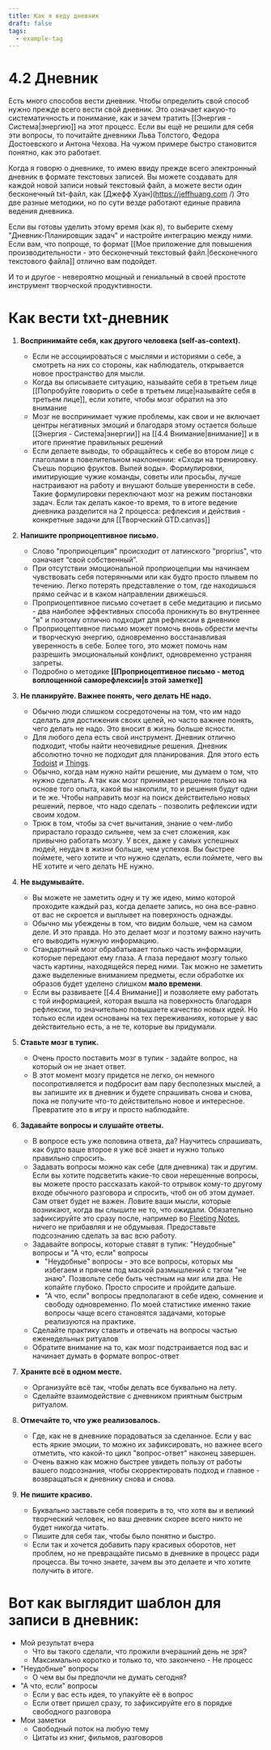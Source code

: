 ```yaml
---
title: Как я веду дневник
draft: false
tags:
  - example-tag
---
```

# 4.2 Дневник

Есть много способов вести дневник. Чтобы определить свой способ нужно прежде всего вести свой дневник. Это означает какую-то систематичность и понимание, как и зачем тратить [[Энергия - Система|энергию]] на этот процесс. Если вы ещё не решили для себя эти вопросы, то почитайте дневники Льва Толстого, Федора Достоевского и Антона Чехова. На чужом примере быстро становится понятно, как это работает.

Когда я говорю о дневнике, то имею ввиду прежде всего электронный дневник в формате текстовых записей. Вы можете создавать для каждой новой записи новый текстовый файл, а можете вести один бесконечный txt-файл, как [Джефф Хуан](https://jeffhuang.com /) Это две разные методики, но по сути везде работают единые правила ведения дневника.

Если вы готовы уделить этому время (как я), то выберите схему "Дневник-Планировщик задач" и настройте интеграцию между ними.
Если вам, что попроще, то формат [[Мое приложение для повышения производительности - это бесконечный текстовый файл.|бесконечного текстового файла]] отлично вам подойдет.

И то и другое - невероятно мощный и гениальный в своей простоте инструмент творческой продуктивности.

# Как вести txt-дневник

1. **Воспринимайте себя, как другого человека (self-as-context).**
	- Если не ассоциироваться с мыслями и историями о себе, а смотреть на них со стороны, как наблюдатель, открывается новое пространство для мысли.
	- Когда вы описываете ситуацию, называйте себя в третьем лице [[Попробуйте говорить о себе в третьем лице|называйте себя в третьем лице]], если хотите, чтобы мозг обратил на это внимание
	- Мозг не воспринимает чужие проблемы, как свои и не включает центры негативных эмоций и благодаря этому остается больше [[Энергия - Система|энергии]] на [[4.4 Внимание|внимание]] и в итоге принятие правильных решений
	- Если делаете выводы, то обращайтесь к себе во втором лице с глаголами в повелительном наклонении: «Сходи на тренировку. Съешь порцию фруктов. Выпей воды». Формулировки, имитирующие чужие команды, советы или просьбы, лучше настраивают на работу и внушают больше уверенности в себе. Такие формулировки переключают мозг на режим постановки задач. Если так делать какое-то время, то в итоге ведение дневника разделится на 2 процесса: рефлексия и действия - конкретные задачи для [[Творческий GTD.canvas]]

2. **Напишите проприоцептивное письмо.**
	- Слово "проприоцепция" происходит от латинского "proprius", что означает “свой собственный”.
	- При отсутствии эмоциональной проприоцепции мы начинаем чувствовать себя потерянными или как будто просто плывем по течению. Легко потерять представление о том, где находишься прямо сейчас и в каком направлении движешься. 
	- Проприоцептивное письмо сочетает в себе медитацию и письмо - два наиболее эффективных способа проникнуть во внутреннее "я" и поэтому отлично подходит для рефлексии в дневнике
	- Проприоцептивное письмо может помочь вновь обрести мечты и творческую энергию, одновременно восстанавливая уверенность в себе. Более того, это может помочь нам разрешить эмоциональный конфликт, одновременно устраняя запреты.
	- Подробно о методике **[[Проприоцептивное письмо - метод воплощенной саморефлексии|в этой заметке]]**

3. **Не планируйте. Важнее понять, чего делать НЕ надо.**
	- Обычно люди слишком сосредоточены на том, что им надо сделать для достижения своих целей, но часто важнее понять, чего делать не надо. Это вносит в жизнь больше ясности.
	- Для любого дела есть свой инструмент. Дневник отлично подходит, чтобы найти неочевидные решения. Дневник абсолютно точно не подходит для планирования. Для этого есть [Todoist](https://todoist.com/app/) и [Things](https://culturedcode.com/things/). 
	- Обычно, когда нам нужно найти решение, мы думаем о том, что нужно сделать. А так как мозг принимает решение только на основе того опыта, какой вы накопили, то и решения будут одни и те же. Чтобы направить мозг на поиск действительно новых решений, первое, что надо сделать - позволить рефлексии идти своим ходом. 
	- Трюк в том, чтобы за счет вычитания, знание о чем-либо прирастало гораздо сильнее, чем за счет сложения, как привычно работать мозгу. У всех, даже у самых успешных людей, неудач в жизни больше, чем успехов. Вы быстрее поймете, чего хотите и что нужно сделать, если поймете, чего вы НЕ хотите и чего делать НЕ нужно.

4. **Не выдумывайте.**
	- Вы можете не заметить одну и ту же идею, мимо которой проходите каждый раз, когда делаете запись, но она все-равно от вас не скроется и выплывет на поверхность однажды.
	- Обычно мы убеждены в том, что видим больше, чем на самом деле. И это правда. Но это делает мозг и поэтому важно научить его выводить нужную информацию.
	- Стандартный мозг обрабатывает только часть информации, которые передают ему глаза. А глаза передают мозгу только часть картины, находящейся перед ними. Так можно не заметить даже выделенные вниманием предметы, если обработке их образов будет уделено слишком **мало времени**.
	- Если вы развиваете [[4.4 Внимание]] и позволяете ему работать с той информацией, которая вышла на поверхность благодаря рефлексии, то значительно повышаете качество новых идей. Но только если идеи основаны на тех переживаниях, которые у вас действительно есть, а не те, которые вы придумали.

5. **Ставьте мозг в тупик.**
	- Очень просто поставить мозг в тупик - задайте вопрос, на который он не знает ответ.
	- В этот момент мозгу придется не легко, он немного посопротивляется и подбросит вам пару бесполезных мыслей, а вы запишите их в дневник и будете спрашивать снова и снова, пока не получите что-то действительно новое и интересное. Превратите это в игру и просто наблюдайте.

7. **Задавайте вопросы и слушайте ответы.**
	- В вопросе есть уже половина ответа, да? Научитесь спрашивать, как будто ваше второе я уже всё знает и нужно только правильно спросить.
	- Задавать вопросы можно как себе (для дневника) так и другим. Если вы хотите подсветить какие-то свои нерешенные вопросы, вы можете просто рассказать какой-то отрывок кому-то другому входе обычного разговора и спросить, чтоб он об этом думает. Сам ответ будет не важен. Ловите ваши мысли, которые возникают, когда вы слышите не то, что ожидали. Обязательно зафиксируйте это сразу после, например во [Fleeting Notes](https://www.fleetingnotes.app/), ничего не прибавляя и не обдумывая. Предоставьте подсознанию сделать за вас всю работу.
	- Задавайте вопросы, которые ставят в тупик: "Неудобные" вопросы и "А что, если" вопросы
		- "Неудобные" вопросы - это все вопросы, которых мы избегаем и прячем под маской размышлений с тэгом "не знаю". Позвольте себе быть честным на миг или два. Не копайте глубоко. Просто спросите и пройдите дальше.
		- "А что, если" вопросы предполагают в себе идею, сомнение и свободу одновременно. По моей статистике именно такие вопросы чаще всего становятся задачами, которые реализуются на практике.
	- Сделайте практику ставить и отвечать на вопросы частью еженедельных ритуалов
	- Обратите внимание на то, как мозг подстраивается под вас и начинает думать в формате вопрос-ответ

8. **Храните всё в одном месте.**
	- Организуйте всё так, чтобы делать все буквально на лету.
	- Сделайте взаимодействие с дневником приятным быстрым ритуалом.

9. **Отмечайте то, что уже реализовалось.**
	- Где, как не в дневнике порадоваться за сделанное. Если у вас есть яркие эмоции, то можно их зафиксировать, но важнее всего отметить, что какой-то цикл "вопрос-ответ" наконец завершен.
	- Очень важно как можно быстрее увидеть пользу от работы вашего подсознания, чтобы скорректировать подход и главное - возвращаться к дневнику снова и снова.

10. **Не пишите красиво.**
	- Буквально заставьте себя поверить в то, что хотя вы и великий творческий человек, но ваш дневник скорее всего никто не будет никогда читать.
	- Пишите для себя так, чтобы было понятно и быстро.
	- Если так и хочется добавить пару красивых оборотов, нет проблем, но не превращайте письмо в дневнике в процесс ради процесса. Вы точно знаете, зачем вы это делаете и что хотите получить в итоге.

# Вот как выглядит шаблон для записи в дневник:
- Мой результат вчера
	- Что вы такого сделали, что прожили вчерашний день не зря?
	- Максимально коротко и только то, что закончено - Не процесс
- "Неудобные" вопросы
	- О чем вы бы предпочли не думать сегодня?
- "А что, если" вопросы
	- Если у вас есть идея, то упакуйте её в вопрос
	- Если ответ пришел сразу, то зафиксируйте его в порядке свободного разговора
- Мои заметки
	- Свободный поток на любую тему
	- Цитаты из книг, фильмов, разговоров

 